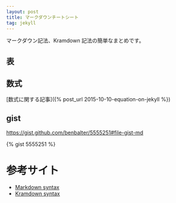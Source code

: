 ```yaml
---
layout: post
title: マークダウンチートシート
tag: jekyll
---
```

マークダウン記法、Kramdown 記法の簡単なまとめです。

## 表

## 数式

[数式に関する記事]({% post_url 2015-10-10-equation-on-jekyll %})

## gist

https://gist.github.com/benbalter/5555251#file-gist-md

{% gist 5555251 %}

# 参考サイト
- [Markdown syntax](http://daringfireball.net/projects/markdown/syntax)
- [Kramdown syntax](http://kramdown.gettalong.org/syntax.html)
